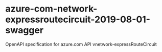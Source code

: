 # azure-com-network-expressroutecircuit-2019-08-01-swagger
OpenAPI specification for azure.com API vnetwork-expressRouteCircuit
